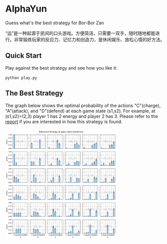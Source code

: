 # AlphaYun

Guess what's the best strategy for Bor-Bor Zan

“运”是一种起源于民间的口头游戏。方便简洁，只需要一双手，随时随地都能进行。非常锻炼玩家的反应力、记忆力和创造力，是休闲娱乐、放松心情的好方法。

## Quick Start
Play against the best strategy and see how you like it:
```
python play.py
```

## The Best Strategy
The graph below shows the optimal probability of the actions "C"(charge), "A"(attack), and "D"(defend) at each game state (s1,s2). For example, at (s1,s2)=(2,3) player 1 has 2 energy and player 2 has 3. Please refer to the [report](./best_strategy.ipynb) if you are interested in how this strategy is found.

<img src = "imgs/Q6x6.png" width ="70%" />
